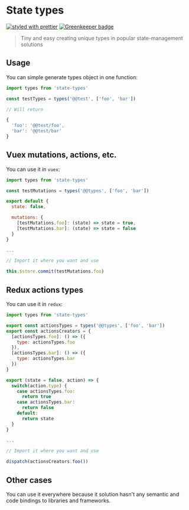 # State types

[![styled with prettier](https://img.shields.io/badge/styled_with-prettier-ff69b4.svg)](https://github.com/prettier/prettier) [![Greenkeeper badge](https://badges.greenkeeper.io/lamartire/state-types.svg)](https://greenkeeper.io/)

> Tiny and easy creating unique types in popular state-management solutions

## Usage

You can simple generate types object in one function:

```js
import types from 'state-types'

const testTypes = types('@@test', ['foo', 'bar'])

// Will return

{
  'foo': '@@test/foo',
  'bar': '@@test/bar'
}
```

## Vuex mutations, actions, etc.

You can use it in `vuex`:

```js
import types from 'state-types'

const testMutations = types('@@types', ['foo', 'bar'])

export default {
  state: false,

  mutations: {
    [testMutations.foo]: (state) => state = true,
    [testMutations.bar]: (state) => state = false
  }
}

...

// Import it where you want and use

this.$store.commit(testMutations.foo)
```

## Redux actions types

You can use it in `redux`:

```js
import types from 'state-types'

export const actionsTypes = types('@@types', ['foo', 'bar'])
export const actionsCreators = {
  [actionsTypes.foo]: () => ({
    type: actionsTypes.foo
  }),
  [actionsTypes.bar]: () => ({
    type: actionsTypes.bar
  })
}

export (state = false, action) => {
  switch(action.type) {
    case actionsTypes.foo:
      return true
    case actionsTypes.bar:
      return false
    default:
      return state
  }
}

...

// Import it where you want and use

dispatch(actionsCreators.foo())
```

## Other cases

You can use it everywhere because it solution hasn't any semantic and code bindings to libraries
and frameworks.
